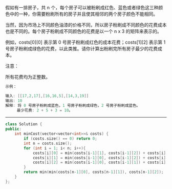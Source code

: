 假如有一排房子，共 n 个，每个房子可以被粉刷成红色、蓝色或者绿色这三种颜色中的一种，你需要粉刷所有的房子并且使其相邻的两个房子颜色不能相同。

当然，因为市场上不同颜色油漆的价格不同，所以房子粉刷成不同颜色的花费成本也是不同的。每个房子粉刷成不同颜色的花费是以一个 n x 3 的矩阵来表示的。

例如，costs[0][0] 表示第 0 号房子粉刷成红色的成本花费；costs[1][2] 表示第 1 号房子粉刷成绿色的花费，以此类推。请你计算出粉刷完所有房子最少的花费成本。

注意：

所有花费均为正整数。

```cpp
示例：

输入: [[17,2,17],[16,16,5],[14,3,19]]
输出: 10
解释: 将 0 号房子粉刷成蓝色，1 号房子粉刷成绿色，2 号房子粉刷成蓝色。
     最少花费: 2 + 5 + 3 = 10。
```

---

```cpp
class Solution {
public:
    int minCost(vector<vector<int>>& costs) {
        if (costs.size() == 0) return 0;
        int n = costs.size();
        for (int i = 1; i< n; i++){
            costs[i][0] = min(costs[i-1][1], costs[i-1][2]) + costs[i][0];
            costs[i][1] = min(costs[i-1][0], costs[i-1][2]) + costs[i][1];
            costs[i][2] = min(costs[i-1][0], costs[i-1][1]) + costs[i][2];
        }
        return min(min(costs[n-1][0], costs[n-1][1]), costs[n-1][2]);
    }
};
```
